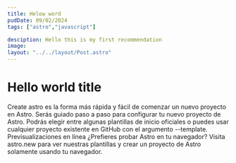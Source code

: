 ```yaml
---
title: Helow word
pudDate: 09/02/2024
tags: ["astro","javascript"]

desciption: Hello this is my first recommendation
image:
layout: "../../layout/Post.astro"
---
```



# Hello world title


Create astro es la forma más rápida y fácil de comenzar un nuevo proyecto en Astro. Serás guiado paso a paso para configurar tu nuevo proyecto de Astro. Podrás elegir entre algunas plantillas de inicio oficiales o puedes usar cualquier proyecto existente en GitHub con el argumento --template.
Previsualizaciones en línea
¿Prefieres probar Astro en tu navegador? Visita astro.new para ver nuestras plantillas y crear un proyecto de Astro solamente usando tu navegador.
